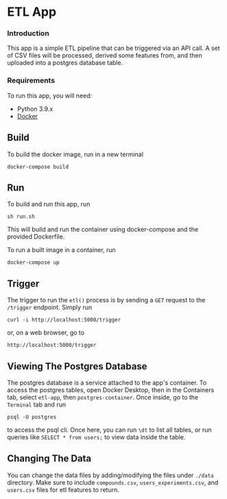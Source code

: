 # ETL App

### Introduction
This app is a simple ETL pipeline that can be triggered via an API call. A set of CSV files will be processed, derived some features from, and then uploaded into a postgres database table.


### Requirements
To run this app, you will need:
- Python 3.9.x
- [Docker](https://docs.docker.com/get-docker/)

## Build
To build the docker image, run in a new terminal
```
docker-compose build
``` 


## Run
To build and run this app, run 

```
sh run.sh
``` 

This will build and run the container using docker-compose and the provided Dockerfile. 

To run a built image in a container, run 

```
docker-compose up
```

## Trigger
The trigger to run the `etl()` process is by sending a `GET` request to the `/trigger` endpoint. Simply run 

```
curl -i http://localhost:5000/trigger
``` 

or, on a web browser, go to 

```
http://localhost:5000/trigger
``` 

## Viewing The Postgres Database

The postgres database is a service attached to the app's container. To access the postgres tables, open Docker Desktop, then in the Containers tab, select `etl-app`, then `postgres-container`. Once inside, go to the `Terminal` tab and run 
```
psql -U postgres
```
to access the psql cli. Once here, you can run `\dt` to list all tables, or run queries like `SELECT * from users;` to view data inside the table.



## Changing The Data
You can change the data files by adding/modifying the files under `./data` directory. Make sure to include `compounds.csv`, `users_experiments.csv`, and `users.csv` files for etl features to return.

